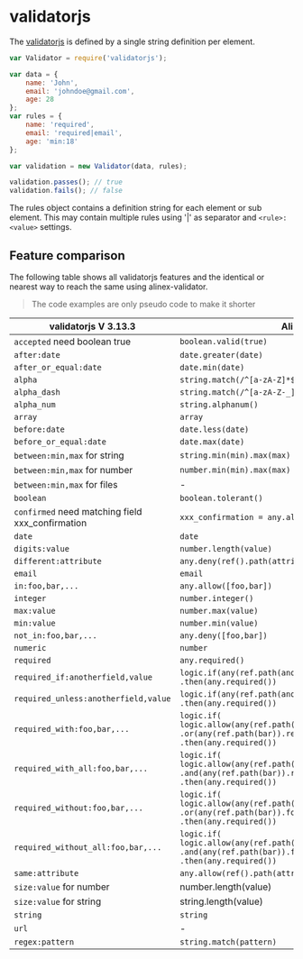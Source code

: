 # validatorjs

The [validatorjs](https://www.npmjs.com/package/validatorjs) is defined by a single string definition
per element.


```js
var Validator = require('validatorjs');

var data = {
    name: 'John',
    email: 'johndoe@gmail.com',
    age: 28
};
var rules = {
    name: 'required',
    email: 'required|email',
    age: 'min:18'
};

var validation = new Validator(data, rules);

validation.passes(); // true
validation.fails(); // false
```

The rules object contains a definition string for each element or sub element. This may contain
multiple rules using '|' as separator and `<rule>:<value>` settings.

## Feature comparison

The following table shows all validatorjs features and the identical or nearest way to reach the
same using alinex-validator.

> The code examples are only pseudo code to make it shorter

| validatorjs V 3.13.3 | Alinex |
| --- | ------ |
| `accepted` need boolean true | `boolean.valid(true)` |
| `after:date` | `date.greater(date)` |
| `after_or_equal:date` | `date.min(date)` |
| `alpha` | `string.match(/^[a-zA-Z]*$/)` |
| `alpha_dash` | `string.match(/^[a-zA-Z-_]*$/)` |
| `alpha_num` | `string.alphanum()` |
| `array` | `array` |
| `before:date` | `date.less(date)` |
| `before_or_equal:date` | `date.max(date)` |
| `between:min,max` for string | `string.min(min).max(max)` |
| `between:min,max` for number | `number.min(min).max(max)` |
| `between:min,max` for files | - |
| `boolean` | `boolean.tolerant()` |
| `confirmed` need matching field xxx_confirmation | `xxx_confirmation = any.allow(ref().path('../xxx'))` |
| `date` | `date` |
| `digits:value` | `number.length(value)` |
| `different:attribute` | `any.deny(ref().path(attribute))` |
| `email` | `email` |
| `in:foo,bar,...` | `any.allow([foo,bar])` |
| `integer` | `number.integer()` |
| `max:value` | `number.max(value)` |
| `min:value` | `number.min(value)` |
| `not_in:foo,bar,...` | `any.deny([foo,bar])` |
| `numeric` | `number` |
| `required` | `any.required()` |
| `required_if:anotherfield,value` | `logic.if(any(ref.path(anotherfield)).allow(value)) .then(any.required())` |
| `required_unless:anotherfield,value` | `logic.if(any(ref.path(anotherfield)).deny(value)) .then(any.required())` |
| `required_with:foo,bar,...` | `logic.if( logic.allow(any(ref.path(foo)).required()) .or(any(ref.path(bar)).required())) .then(any.required())` |
| `required_with_all:foo,bar,...` | `logic.if( logic.allow(any(ref.path(foo)).required()) .and(any(ref.path(bar)).required())) .then(any.required())` |
| `required_without:foo,bar,...` | `logic.if( logic.allow(any(ref.path(foo)).forbidden()) .or(any(ref.path(bar)).forbidden())) .then(any.required())` |
| `required_without_all:foo,bar,...` | `logic.if( logic.allow(any(ref.path(foo)).forbidden()) .and(any(ref.path(bar)).forbidden())) .then(any.required())` |
| `same:attribute` | `any.allow(ref().path(attribute))` |
| `size:value` for number | number.length(value) |
| `size:value` for string | string.length(value) |
| `string` | `string` |
| `url` | - |
| `regex:pattern` | `string.match(pattern)` |
